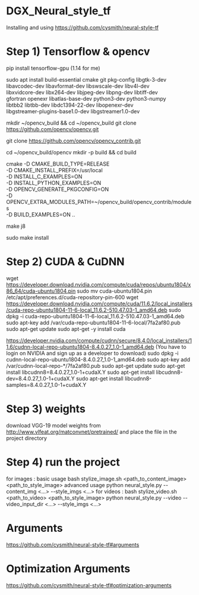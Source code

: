 # DGX_Neural_style_tf

Installing and using https://github.com/cysmith/neural-style-tf

# Step 1) Tensorflow & opencv 
pip install tensorflow-gpu (1.14 for me)

sudo apt install build-essential cmake git pkg-config libgtk-3-dev \
libavcodec-dev libavformat-dev libswscale-dev libv4l-dev \
libxvidcore-dev libx264-dev libjpeg-dev libpng-dev libtiff-dev \
gfortran openexr libatlas-base-dev python3-dev python3-numpy \
libtbb2 libtbb-dev libdc1394-22-dev libopenexr-dev \
libgstreamer-plugins-base1.0-dev libgstreamer1.0-dev

mkdir ~/opencv_build && cd ~/opencv_build
git clone https://github.com/opencv/opencv.git

git clone https://github.com/opencv/opencv_contrib.git

cd ~/opencv_build/opencv
mkdir -p build && cd build

cmake -D CMAKE_BUILD_TYPE=RELEASE \
-D CMAKE_INSTALL_PREFIX=/usr/local \
-D INSTALL_C_EXAMPLES=ON \
-D INSTALL_PYTHON_EXAMPLES=ON \
-D OPENCV_GENERATE_PKGCONFIG=ON \
-D OPENCV_EXTRA_MODULES_PATH=~/opencv_build/opencv_contrib/modules \
-D BUILD_EXAMPLES=ON ..

make j8

sudo make install

# Step 2) CUDA & CuDNN

wget https://developer.download.nvidia.com/compute/cuda/repos/ubuntu1804/x86_64/cuda-ubuntu1804.pin
sudo mv cuda-ubuntu1804.pin /etc/apt/preferences.d/cuda-repository-pin-600
wget https://developer.download.nvidia.com/compute/cuda/11.6.2/local_installers/cuda-repo-ubuntu1804-11-6-local_11.6.2-510.47.03-1_amd64.deb
sudo dpkg -i cuda-repo-ubuntu1804-11-6-local_11.6.2-510.47.03-1_amd64.deb
sudo apt-key add /var/cuda-repo-ubuntu1804-11-6-local/7fa2af80.pub
sudo apt-get update
sudo apt-get -y install cuda

https://developer.nvidia.com/compute/cudnn/secure/8.4.0/local_installers/11.6/cudnn-local-repo-ubuntu1804-8.4.0.27_1.0-1_amd64.deb (You have to login on NVIDIA and sign up as a developer to download)
sudo dpkg -i cudnn-local-repo-ubuntu1804-8.4.0.27_1.0-1_amd64.deb
sudo apt-key add /var/cudnn-local-repo-*/7fa2af80.pub
sudo apt-get update
sudo apt-get install libcudnn8=8.4.0.27_1.0-1+cudaX.Y
sudo apt-get install libcudnn8-dev=8.4.0.27_1.0-1+cudaX.Y
sudo apt-get install libcudnn8-samples=8.4.0.27_1.0-1+cudaX.Y

# Step 3) weights
download VGG-19 model weights from http://www.vlfeat.org/matconvnet/pretrained/ and place the file in the project directory

# Step 4) run the project
  for images :
    basic usage
    bash stylize_image.sh <path_to_content_image> <path_to_style_image>
    advanced usage
    python neural_style.py --content_img <...> --style_imgs <...> <arguments>
  for videos :
    bash stylize_video.sh <path_to_video> <path_to_style_image>
    python neural_style.py --video --video_input_dir <...> --style_imgs <...> <arguments>
# Arguments 
  https://github.com/cysmith/neural-style-tf#arguments
# Optimization Arguments
  https://github.com/cysmith/neural-style-tf#optimization-arguments
